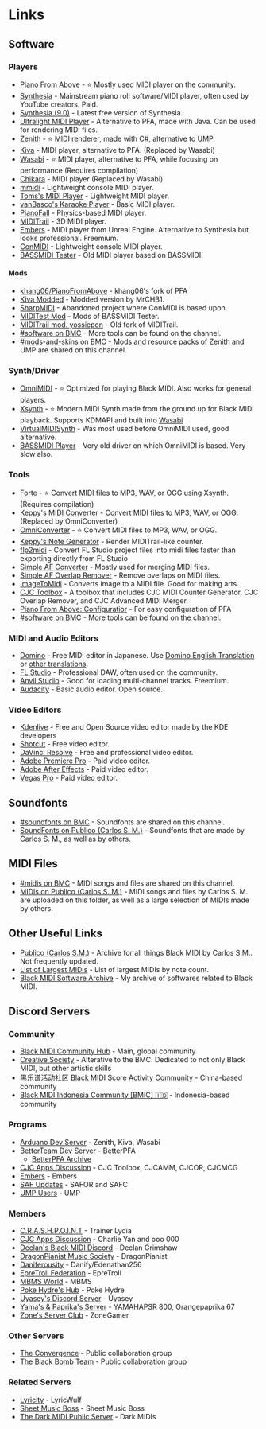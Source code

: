 <h1>Links</h1>

## Software

### Players

- [Piano From Above](https://github.com/brian-pantano/PianoFromAbove) - ⭐ Mostly used MIDI player on the community.
- [Synthesia](https://www.synthesiagame.com/download) - Mainstream piano roll software/MIDI player, often used by YouTube creators. Paid.
- [Synthesia (9.0)](https://www.synthesiagame.com/downloadSynthesia?product=Synthesia&platform=win_sa&version=9) - Latest free version of Synthesia.
- [Ultralight MIDI Player](https://pipiraworld.web.fc2.com/ump/en.html) - Alternative to PFA, made with Java. Can be used for rendering MIDI files.
- [Zenith](https://github.com/arduano/Zenith-MIDI/) - ⭐ MIDI renderer, made with C#, alternative to UMP.
- [Kiva](https://github.com/arduano/Kiva/) - MIDI player, alternative to PFA. (Replaced by Wasabi)
- [Wasabi](https://github.com/arduano/wasabi) - ⭐ MIDI player, alternative to PFA, while focusing on performance (Requires compilation)
- [Chikara](https://github.com/Kaydax/Chikara) - MIDI player (Replaced by Wasabi)
- [mmidi](https://web.archive.org/web/20210303204501/http://sono.9net.org/prog/mmidi/data/) - Lightweight console MIDI player.
- [Toms's MIDI Player](http://www.grandgent.com/tom/projects/tmidi/) - Lightweight MIDI player.
- [vanBasco's Karaoke Player](http://www.vanbasco.com/karaokeplayer/) - Basic MIDI player.
- [PianoFall](https://bitbucket.org/steart/pianofall/wiki/Home) - Physics-based MIDI player.
- [MIDITrail](https://osdn.net/projects/miditrail/) - 3D MIDI player.
- [Embers](https://github.com/LyricWulf/Embers/releases/latest) - MIDI player from Unreal Engine. Alternative to Synthesia but looks professional. Freemium.
- [ConMIDI](https://github.com/EmK530/ConMIDI) - Lightweight console MIDI player.
- [BASSMIDI Tester](https://drive.google.com/drive/folders/1de5JiOQ3Dv96TVkpdVNNjUwP6eolo8cR) - Old MIDI player based on BASSMIDI.

#### Mods

- [khang06/PianoFromAbove](https://github.com/khang06/PianoFromAbove) - khang06's fork of PFA
- [Kiva Modded](https://github.com/MrCHB1/Kiva-Modded) - Modded version by MrCHB1.
- [SharpMIDI](https://github.com/EmK530/SharpMIDI) - Abandoned project where ConMIDI is based upon.
- [MIDITest Mod](https://drive.google.com/drive/folders/0B-jbdgbiY_-YRkFFcmJyOERwYlU) - Mods of BASSMIDI Tester.
- [MIDITrail mod. yossiepon](https://drive.google.com/drive/folders/1nHu64ZLd26SffDnh2t4vLjV6qfQkYFqt) - Old fork of MIDITrail.
- [#software on BMC](https://discord.com/channels/139268201803546624/342003805270966284) - More tools can be found on the channel.
- [#mods-and-skins on BMC](https://discord.com/channels/139268201803546624/387414720837320706) - Mods and resource packs of Zenith and UMP are shared on this channel.

### Synth/Driver

- [OmniMIDI](https://github.com/KeppySoftware/OmniMIDI/) - ⭐ Optimized for playing Black MIDI. Also works for general players.
- [Xsynth](https://github.com/arduano/xsynth/) - ⭐ Modern MIDI Synth made from the ground up for Black MIDI playback. Supports KDMAPI and built into [Wasabi](https://github.com/arduano/wasabi)
- [VirtualMIDISynth](https://coolsoft.altervista.org/en/virtualmidisynth) - Was most used before OmniMIDI used, good alternative.
- [BASSMIDI Player](https://drive.google.com/drive/folders/1yzy9HowL8bao9w--u3VUGIcczF4nrCkI) - Very old driver on which OmniMIDI is based. Very slow also.

### Tools

- [Forte](https://github.com/MyBlackMIDIScore/forte) - ⭐ Convert MIDI files to MP3, WAV, or OGG using Xsynth. (Requires compilation)
- [Keppy's MIDI Converter](https://github.com/KeppySoftware/KMC) - Convert MIDI files to MP3, WAV, or OGG. (Replaced by OmniConverter)
- [OmniConverter](https://github.com/KaleidonKep99/OmniConverter) - ⭐ Convert MIDI files to MP3, WAV, or OGG.
- [Keppy's Note Generator](https://github.com/KeppySoftware/KeppyCounterGenerator) - Render MIDITrail-like counter.
- [flp2midi](https://github.com/Kaydax/flp2midi) - Convert FL Studio project files into midi files faster than exporting directly from FL Studio
- [Simple AF Converter](https://github.com/DixelU/SAFC/releases) - Mostly used for merging MIDI files.
- [Simple AF Overlap Remover](https://github.com/DixelU/SAFOR/releases) - Remove overlaps on MIDI files.
- [ImageToMidi](https://cdn.discordapp.com/attachments/342003805270966284/591137488970448896/ImageToMidi.exe) - Converts image to a MIDI file. Good for making arts.
- [CJC Toolbox](https://github.com/Ace-tyl/CJC-Toolbox-Reborn) - A toolbox that includes CJC MIDI Counter Generator, CJC Overlap Remover, and CJC Advanced MIDI Merger.
- [Piano From Above: Configuratior](https://github.com/KaleidonKep99/PianoFromAboveConfigurator) - For easy configuration of PFA
- [#software on BMC](https://discord.com/channels/139268201803546624/342003805270966284) - More tools can be found on the channel.

### MIDI and Audio Editors

- [Domino](http://takabosoft.com/domino) - Free MIDI editor in Japanese. Use [Domino English Translation](https://github.com/Hans5958/Domino-English-Translation/) or [other translations](https://hans5958.me/Black-MIDI-Meta/domino-translations/).
- [FL Studio](https://www.image-line.com/flstudio/) - Professional DAW, often used on the community.
- [Anvil Studio](https://www.anvilstudio.com/) - Good for loading multi-channel tracks. Freemium.
- [Audacity](https://audacityteam.org) - Basic audio editor. Open source.

### Video Editors

- [Kdenlive](https://kdenlive.org/en/) - Free and Open Source video editor made by the KDE developers 
- [Shotcut](https://shotcut.org/) - Free video editor.
- [DaVinci Resolve](https://www.blackmagicdesign.com/products/davinciresolve/) - Free and professional video editor.
- [Adobe Premiere Pro](https://www.adobe.com/products/premiere.html) - Paid video editor.
- [Adobe After Effects](https://www.adobe.com/products/aftereffects.html) - Paid video editor.
- [Vegas Pro](https://www.vegascreativesoftware.com/us/vegas-pro/) - Paid video editor.

## Soundfonts

- [#soundfonts on BMC](https://discord.com/channels/139268201803546624/316196592334143489) - Soundfonts are shared on this channel.
- [SoundFonts on Publico (Carlos S. M.)](https://drive.google.com/drive/folders/0B-jbdgbiY_-YMGU1M2dqbkFmUHc?resourcekey=0-As6ta_G8XDiFJ-EgRA-PnQ) - Soundfonts that are made by Carlos S. M., as well as by others.

## MIDI Files

- [#midis on BMC](https://discord.com/channels/139268201803546624/253688726998351872) - MIDI songs and files are shared on this channel.
- [MIDIs on Publico (Carlos S. M.)](https://drive.google.com/drive/folders/0B-jbdgbiY_-YNUFHQjNoRVFnZGc?resourcekey=0-wIRtT-PN3EUY5sZo2UXD2w) - MIDI songs and files by Carlos S. M. are uploaded on this folder, as well as a large selection of MIDIs made by others.

## Other Useful Links

- [Publico (Carlos S.M.)](https://drive.google.com/drive/folders/0B-jbdgbiY_-YYm5WemFvTkM0Tnc) - Archive for all things Black MIDI by Carlos S.M.. Not frequently updated.
- [List of Largest MIDIs](https://docs.google.com/spreadsheets/d/1sldrGkhU41FakmdFfUL3Z1GMT2LOQzx81yy4D_ZLxKk/edit) - List of largest MIDIs by note count.
- [Black MIDI Software Archive](https://drive.google.com/drive/folders/1K3DytP7EXvFBuYV3CQQQ7BYRuY3iESaC) - My archive of softwares related to Black MIDI.

## Discord Servers

### Community

- [Black MIDI Community Hub](https://discord.gg/s42aft8) - Main, global community
- [Creative Society](https://discord.gg/2jb7hTymAH) - Alterative to the BMC. Dedicated to not only Black MIDI, but other artistic skills
- [黑乐谱活动社区 Black MIDI Score Activity Community](https://discord.gg/m9q2QCAcdN) - China-based community
- [Black MIDI Indonesia Community [BMIC] 🇮🇩](https://discord.gg/3VXrmnQUTR) - Indonesia-based community

### Programs

- [Arduano Dev Server](https://discord.gg/8e5FXB) - Zenith, Kiva, Wasabi
- [BetterTeam Dev Server](https://discord.gg/wwSkpN5) - BetterPFA
	- [BetterPFA Archive](https://discord.gg/5sMugcQ)
- [CJC Apps Discussion](https://discord.gg/uxCqAEz) - CJC Toolbox, CJCAMM, CJCOR, CJCMCG
- [Embers](https://discord.gg/MaCxW5u) - Embers
- [SAF Updates](https://discord.gg/CsgEW4P) - SAFOR and SAFC
- [UMP Users](https://discord.gg/pxPRFU8) - UMP 

### Members

- [C.R.A.S.H.P.O.I.N.T](https://discord.gg/faSAaRN) - Trainer Lydia
- [CJC Apps Discussion](https://discord.gg/uxCqAEz) - Charlie Yan and ooo 000
- [Declan's Black MIDI Discord](https://discord.gg/JtMZnV4) - Declan Grimshaw
- [DragonPianist Music Society](https://discord.gg/ERdvaRz) - DragonPianist
- [Daniferousity](https://discord.gg/kTD8y6YDjJ) - Danify/Edenathan256
- [EpreTroll Federation](https://discord.gg/gVkfqxS) - EpreTroll
- [MBMS World](https://discord.gg/dNnejw9cNz) - MBMS 
- [Poke Hydre's Hub](https://discord.gg/r2xkfC8) - Poke Hydre 
- [Uyasey's Discord Server](https://discord.gg/cK5fcyd) - Uyasey 
- [Yama's & Paprika's Server](https://discord.gg/HCfSyNd) - YAMAHAPSR 800, Orangepaprika 67
- [Zone's Server Club](https://discord.gg/BCeBuFy) - ZoneGamer

### Other Servers

- [The Convergence](https://discord.gg/NkggT42) - Public collaboration group
- [The Black Bomb Team](https://discord.gg/Gjj679PqDz) - Public collaboration group

### Related Servers

- [Lyricity](https://discord.gg/dog) - LyricWulf
- [Sheet Music Boss](https://discord.gg/H4ErJyc) - Sheet Music Boss
- [The Dark MIDI Public Server](https://discord.gg/g8GjbNq) - Dark MIDIs

